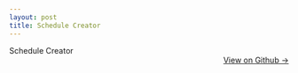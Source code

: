 ```yaml
---
layout: post
title: Schedule Creator
---
```


Schedule Creator <a href="https://github.com/dmeverly/schedule-creator" style="display: block; text-align:right;" target = "_blank">  View on Github -> </a>  